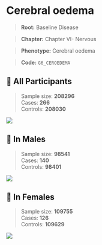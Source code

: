 # Cerebral oedema

> **Root:** Baseline Disease  

> **Chapter:** Chapter VI- Nervous  

> **Phenotype:** Cerebral oedema  

> **Code:** `G6_CEROEDEMA`

## 🧪 All Participants  
> Sample size: **208296**  
> Cases: **266**  
> Controls: **208030**
<img src="/Disease/Figures/ALL/Incidence/G6_CEROEDEMA.png"/>
<CsvTable src="/Disease/Data/ALL/Incidence/COX_G6_CEROEDEMA.csv" label="🔍 View full results" />

## 👨 In Males  
> Sample size: **98541**  
> Cases: **140**  
> Controls: **98401**
<img src="/Disease/Figures/Male/Incidence/G6_CEROEDEMA.png"/>
<CsvTable src="/Disease/Data/Male/Incidence/COX_G6_CEROEDEMA.csv" label="🔍 View full results" />

## 👩 In Females  
> Sample size: **109755**  
> Cases: **126**  
> Controls: **109629**
<img src="/Disease/Figures/Female/Incidence/G6_CEROEDEMA.png"/>
<CsvTable src="/Disease/Data/Female/Incidence/COX_G6_CEROEDEMA.csv" label="🔍 View full results" />
